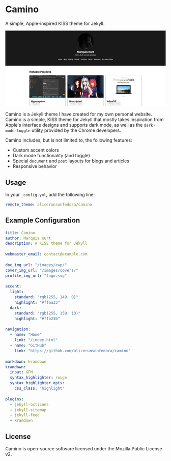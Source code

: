 # Camino

A simple, Apple-inspired KISS theme for Jekyll.

![Example](repo/example.png)

Camino is a Jekyll theme I have created for my own personal website. Camino is a simple, KISS theme for Jekyll that mostly takes inspiration from Apple's interface designs and supports dark mode, as well as the `dark-mode-toggle` utility provided by the Chrome developers.

Camino includes, but is not limited to, the following features:

- Custom accent colors
- Dark mode functionality (and toggle)
- Special `document` and `post` layouts for blogs and articles
- Responsive behavior

## Usage

In your `_config.yml`, add the following line:

```yml
remote_theme: alicerunsonfedora/camino
```

## Example Configuration

```yaml
title: Camino
author: Marquis Kurt
description: A KISS theme for Jekyll

webmaster_email: contact@example.com

doc_img_url: "/images/cwp/"
cover_img_url: "/images/covers/"
profile_img_url: "logo.svg"

accent:
  light:
    standard: "rgb(255, 149, 0)"
    highlight: "#ffaa33"
  dark:
    standard: "rgb(255, 159, 10)"
    highlight: "#ffb23b"

navigation:
  - name: "Home"
    link: "/index.html"
  - name: "GitHub"
    link: "https://github.com/alicerunsonfedora/camino"

markdown: kramdown
kramdown:
  input: GFM
  syntax_highlighter: rouge
  syntax_highlighter_opts:
    css_class: 'highlight'

plugins:
  - jekyll-octicons
  - jekyll-sitemap
  - jekyll-feed
  - kramdown
```

## License

Camino is open-source software licensed under the Mozilla Public License v2.